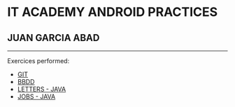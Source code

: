 # IT ACADEMY ANDROID PRACTICES
## JUAN GARCIA ABAD
___

Exercices performed:

- [GIT](https://github.com/garcajuDev/git_test)
- [BBDD](https://github.com/garcajuDev/itacademy_bbdd)
- [LETTERS - JAVA](https://github.com/garcajuDev/itacademy_letters)
- [JOBS - JAVA](https://github.com/garcajuDev/jobs)

